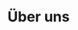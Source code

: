 ---
title: "Über uns"
description: "This is meta description."
draft: false

lead:
  title: "Über uns"
  content: "Die Idee zu ascend entstand im Sommer 2019 an einem Samy Deluxe Konzert in der Piazza-Bar. Hier fassten einige der Gründer - mitgerissen von den Beats und dem Gefühl der unvergänglichen Jugend - den ambitionierten Entschluss, IT-Schulungen zu revolutionieren. 
 Gesagt, getan. Nur wenige Monate und zahlreiche Iterationen später können wir dir lehrreiche, unterhaltsame und bereichernde Trainings anbieten. Unsere Trainings bringen nicht nur dein Wissen auf das nächste Level, sondern bleiben auch als unvergessliches Erlebnis in Erinnerung."


# main image
main_image: "images/ueberuns/ACEND_Adventure_Lava_Big@4x.jpg"

subtopic_1:
  title : "Von Pionieren lernen"
  text : "Unsere Trainer sind Experten auf ihrem Fachgebiet, bilden sich mit viel Wissensdurst weiter und sind mit Herzblut bei der Sache."
  
subtopic_2:
  title : "Know-How"
  text : "Wir vermitteln dir Wissen überraschend und interaktiv. Unsere Trainings bestehen aus abwechslungsreicher Theorie und praxisnahen hands-on Labs."
  
subtopic_3:
  title : "Werde Teil unserer Community"
  text : "Einfachere Formulierung: Wir pflegen das Miteinander und den Austausch während den Trainings - natürlich begleitet von kulinarischen Überraschungen. Wir sind Teil der wachsenden Schweizer Cloud Native Community. Schliess dich uns an."
  
# quote
quote:
  text: "Kaum ein Moment beflügelt Entwicklungen so sehr, wie die Freude darüber, etwas Neues entdeckt zu haben. Als Wissensplattform begleitet acend mit dieser Haltung Schweizer Engineers, ihre Unternehmen in technologisches Neuland zu führen."
  name: "Tobi"
  title: "Gründer acend"
  img: "images/ueberuns/ACEND_Afterworkbeer@4x.jpg"

# team
team:
  enable: true
  title : "Die Personen hinter acend"
  team_member:
    - title : "Johann"
      image : "images/team/AC_Johann@2x.jpg"
      designation : "Co-Founder & Trainer"
      abstract : "Stille Wasser sind tief und gerne taucht er tief in die Cloud Native Technologien ein. Als nachhaltiger Klimafreund taucht er lieber im Thunersee als im Meer ab."
      linkedin : "https://www.linkedin.com/in/jogy/"
      twitter : "https://twitter.com/_jogy_"
      
    - title : "Dänu"
      image : "images/team/AC_Daenu@2x.jpg"
      designation : "Co-Founder & Trainer"
      abstract : "Nicht nur sein Bart, sondern auch sein Wissen rund um Cloud Native Technologien ist gigantisch."
      linkedin : "https://www.linkedin.com/in/dstrohecker/"
      twitter : "https://twitter.com/sybnex"
      
    - title : "Benji"
      image : "images/team/AC_Benji@2x.jpg"
      designation : "Co-Founder & Trainer"
      abstract : "Kalt lassen ihn höchstens Temperaturen unter 30 Grad, nicht aber neue Technologien oder die Bedürfnisse von Training-Teilnehmenden."
      twitter : "https://twitter.com/bliemli"
      
 
    - title : "Seba"
      image : "images/team/AC_Seba@2x.jpg"
      designation : "Co-Founder & Trainer"
      abstract : "Für ihn ist hochkomplexe IT nicht schwieriger als ein Kinderspiel. Erklären kann er beides gleich gut."
      linkedin : "https://www.linkedin.com/in/sebastian-plattner-4a4653bb/"
      twitter : "https://twitter.com/SebaPlattner"
      
      
    - title : "Phippu"
      image : "images/team/AC_Phippu@2x.jpg"
      designation : "Co-Founder"
      abstract : "Freut sich über schöne Spielzüge seines Lieblings-Fussballclubs und liebt es, Neues zu entdecken. Am meisten reizt ihn dabei das Unerwartete und das kommt auch bei acend nicht zu kurz."
      linkedin : "https://www.linkedin.com/in/philipp-grossenbacher/"
      twitter : "https://twitter.com/philogros"
      
      
    - title : "Chrigu"
      image : "images/team/AC_Chrigu@2x.jpg"
      designation : "Co-Founder"
      abstract : "Hat eine Schwäche für schnelle Autos, setzt seine Kräfte dafür ein damit unsere Trainings bis auf letzte Bit stimmen. Das macht er überlegt und in aller Ruhe, sowohl auf dem Nürburgring wie auch vor der Tastatur."
      linkedin : "https://www.linkedin.com/in/christoph-aymon-b5948a122/"

      
    - title : "Thömu"
      image : "images/team/AC_Thoemu@2x.jpg"
      designation : "Co-Founder & Trainer"
      abstract : "Mit der IT hat er schon viele abenteuerliche Reisen erlebt. Seit geraumer Zeit entdeckt er die Welt auch auf seinem Fahrrad."
      linkedin : "https://www.linkedin.com/in/thomas-philipona-217367158/"
      twitter : "https://twitter.com/tphilipona"

      
    - title : "Märcu"
      image : "images/team/AC_Marcel@2x.jpg"
      designation : "Co-Founder"
      abstract : "Er jongliert nicht nur gekonnt mit Zahlen, sondern auch mit den schärfsten Küchenmessern."
      linkedin : "https://www.linkedin.com/in/marcelgroner/"
      twitter : "https://twitter.com/mar73cel"

      
    - title : "Tobi"
      image : "images/team/AC_Tobi@2x.jpg"
      designation : "Co-Founder"
      abstract : "Seine Frisur hat er seinen Ideen angepasst, seine Freunde nennen ihn auch ihr nachhaltiges Gewissen. Bei uns ist er vor allem damit beschäftigt, uns besser aussehen zu lassen."
      linkedin : "https://www.linkedin.com/in/tobias-tr%C3%B6hler-13a37885/"
      twitter : "https://twitter.com/Tobee_Tr"
      

---